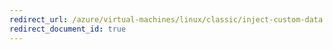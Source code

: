 ```yaml
---
redirect_url: /azure/virtual-machines/linux/classic/inject-custom-data
redirect_document_id: true
---
```

